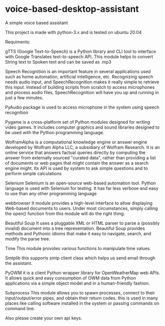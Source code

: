 # voice-based-desktop-assistant
A simple voice based assistant

This project is made with python-3.x and is tested on ubuntu 20.04

Requiments:

gTTS (Google Text-to-Speech) is a Python library and CLI tool to interface with Google Translates text-to-speech API. This module helps to convert String text to Spoken text and can be saved as .mp3 

Speech Recognition is an important feature in several applications used such as home automation, artificial intelligence, etc. Recognizing speech needs audio input, and SpeechRecognition makes it really simple to retrieve this input. Instead of building scripts from scratch to access microphones and process audio files, SpeechRecognition will have you up and running in just a few minutes.

PyAudio package is used to access microphone in the system using speech recognition

Pygame is a cross-platform set of Python modules designed for writing video games. It includes computer graphics and sound libraries designed to be used with the Python programming language.

WolframAlpha is a computational knowledge engine or answer engine developed by Wolfram Alpha LLC, a subsidiary of Wolfram Research. It is an online service that answers factual queries directly by computing the answer from externally sourced "curated data", rather than providing a list of documents or web pages that might contain the answer as a search engine might. Its API is used by system to ask simple questions and to perform simple calculations

Selenium Selenium is an open-source web-based automation tool. Python language is used with Selenium for testing. It has far less verbose and easy to use than any other programming language 

webbrowser It module provides a high-level interface to allow displaying Web-based documents to users. Under most circumstances, simply calling the open() function from this module will do the right thing.

Beautiful Soup It uses a pluggable XML or HTML parser to parse a (possibly invalid) document into a tree representation. Beautiful Soup provides methods and Pythonic idioms that make it easy to navigate, search, and modify the parse tree.

Time This module provides various functions to manipulate time values.

Smtplib this supports smtp client class which helps us send email through the assistant.

PyOWM it is a client Python wrapper library for OpenWeatherMap web APIs. It allows quick and easy consumption of OWM data from Python applications via a simple object model and in a human-friendly fashion.

Subprocess This module allows you to spawn processes, connect to their input/output/error pipes, and obtain their return codes. this is used in many places like calling software installed in the system or passing commands on command line.

Also please create your own api keys.
